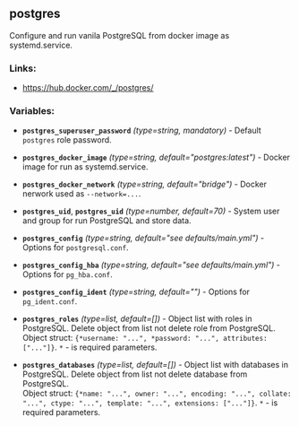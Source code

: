 postgres
---

Configure and run vanila PostgreSQL from docker image as systemd.service.


### Links:
- <https://hub.docker.com/_/postgres/>


### Variables:
- **`postgres_superuser_password`** *(type=string, mandatory)* - Default `postgres` role password.

- **`postgres_docker_image`** *(type=string, default="postgres:latest")* - Docker image for run as systemd.service.
- **`postgres_docker_network`** *(type=string, default="bridge")* - Docker nerwork used as `--network=...`.
- **`postgres_uid`**, **`postgres_uid`** *(type=number, default=70)* - System user and group for run PostgreSQL and store data.

- **`postgres_config`** *(type=string, default="see defaults/main.yml")* - Options for `postgresql.conf`.
- **`postgres_config_hba`** *(type=string, default="see defaults/main.yml")* - Options for `pg_hba.conf`.
- **`postgres_config_ident`** *(type=string, default="")* - Options for `pg_ident.conf`.

- **`postgres_roles`** *(type=list, default=[])* - Object list with roles in PostgreSQL. Delete object from list not delete role from PostgreSQL.  
  Object struct: `{*username: "...", *password: "...", attributes: ["..."]}`. `*` - is required parameters.
- **`postgres_databases`** *(type=list, default=[])* - Object list with databases in PostgreSQL. Delete object from list not delete database from PostgreSQL.  
  Object struct: `{*name: "...", owner: "...", encoding: "...", collate: "...", ctype: "...", template: "...", extensions: ["..."]}`. `*` - is required parameters.
